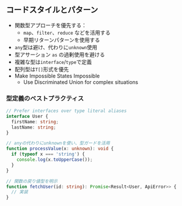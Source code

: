 ## コードスタイルとパターン

- 関数型アプローチを優先する：
  - `map`、`filter`、`reduce` などを活用する
  - 早期リターンパターンを使用する
- `any`型は避け、代わりに`unknown`使用
- 型アサーション `as` の過剰使用を避ける
- 複雑な型は`interface`/`type`で定義
- 配列型は`T[]`形式を優先
- Make Impossible States Impossible
  - Use Discriminated Union for complex situations

### 型定義のベストプラクティス

```typescript
// Prefer interfaces over type literal aliases
interface User {
  firstName: string;
  lastName: string;
}

// anyの代わりにunknownを使い、型ガードを活用
function processValue(x: unknown): void {
  if (typeof x === 'string') {
    console.log(x.toUpperCase());
  }
}

// 関数の戻り値型を明示
function fetchUser(id: string): Promise<Result<User, ApiError>> {
  // 実装
}
```

